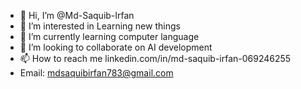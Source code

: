 - 👋 Hi, I’m @Md-Saquib-Irfan
- 👀 I’m interested in Learning new things
- 🌱 I’m currently learning computer language 
- 💞️ I’m looking to collaborate on AI development 
- 📫 How to reach me linkedin.com/in/md-saquib-irfan-069246255
- Email: mdsaquibirfan783@gmail.com

<!---
Md-Saquib-Irfan/Md-Saquib-Irfan is a ✨ special ✨ repository because its `README.md` (this file) appears on your GitHub profile.
You can click the Preview link to take a look at your changes.
--->
